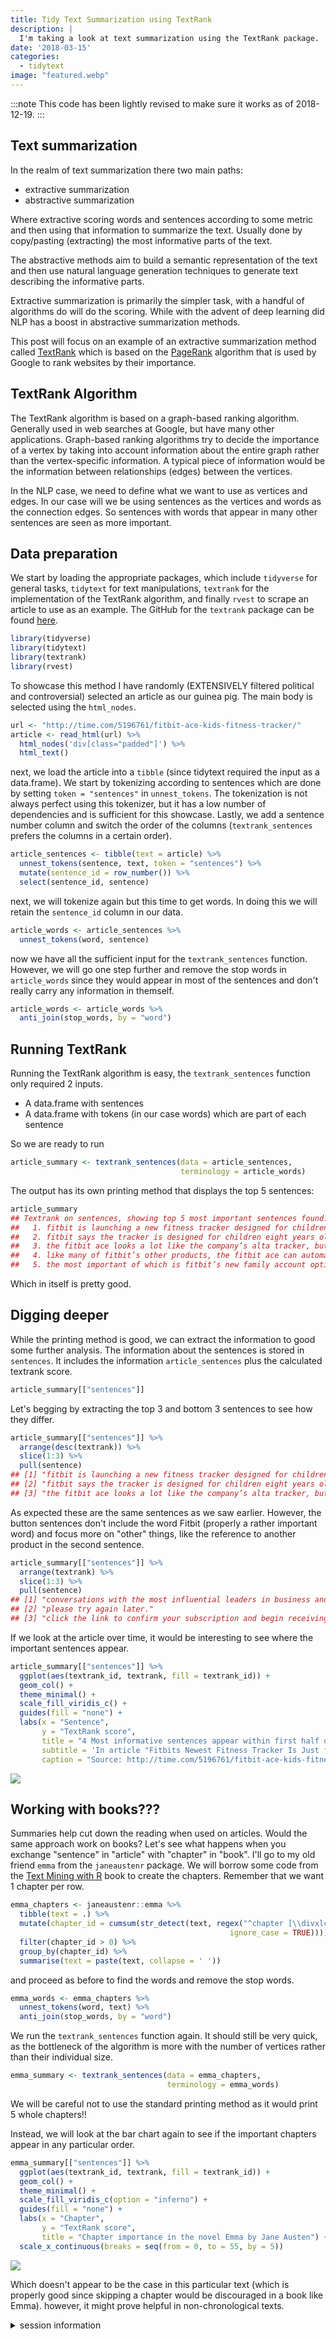 ```yaml
---
title: Tidy Text Summarization using TextRank
description: |
  I'm taking a look at text summarization using the TextRank package.
date: '2018-03-15'
categories:
  - tidytext
image: "featured.webp"
---
```


:::note
This code has been lightly revised to make sure it works as of 2018-12-19.
:::

## Text summarization

In the realm of text summarization there two main paths:

- extractive summarization
- abstractive summarization

Where extractive scoring words and sentences according to some metric and then using that information to summarize the text. Usually done by copy/pasting (extracting) the most informative parts of the text.  

The abstractive methods aim to build a semantic representation of the text and then use natural language generation techniques to generate text describing the informative parts.  

Extractive summarization is primarily the simpler task, with a handful of algorithms do will do the scoring. While with the advent of deep learning did NLP has a boost in abstractive summarization methods.  

This post will focus on an example of an extractive summarization method called [TextRank](https://web.eecs.umich.edu/~mihalcea/papers/mihalcea.emnlp04.pdf) which is based on the [PageRank](https://en.wikipedia.org/wiki/PageRank) algorithm that is used by Google to rank websites by their importance.

## TextRank Algorithm

The TextRank algorithm is based on a graph-based ranking algorithm. Generally used in web searches at Google, but have many other applications. Graph-based ranking algorithms try to decide the importance of a vertex by taking into account information about the entire graph rather than the vertex-specific information. A typical piece of information would be the information between relationships (edges) between the vertices.  

In the NLP case, we need to define what we want to use as vertices and edges. In our case will we be using sentences as the vertices and words as the connection edges. So sentences with words that appear in many other sentences are seen as more important.

## Data preparation

We start by loading the appropriate packages, which include `tidyverse` for general tasks, `tidytext` for text manipulations, `textrank` for the implementation of the TextRank algorithm, and finally `rvest` to scrape an article to use as an example. The GitHub for the `textrank` package can be found [here](https://github.com/bnosac/textrank).


```r
library(tidyverse)
library(tidytext)
library(textrank)
library(rvest)
```

To showcase this method I have randomly (EXTENSIVELY filtered political and controversial) selected an article as our guinea pig. The main body is selected using the `html_nodes`.


```r
url <- "http://time.com/5196761/fitbit-ace-kids-fitness-tracker/"
article <- read_html(url) %>%
  html_nodes('div[class="padded"]') %>%
  html_text()
```

next, we load the article into a `tibble` (since tidytext required the input as a data.frame). We start by tokenizing according to sentences which are done by setting `token = "sentences"` in `unnest_tokens`. The tokenization is not always perfect using this tokenizer, but it has a low number of dependencies and is sufficient for this showcase. Lastly, we add a sentence number column and switch the order of the columns (`textrank_sentences` prefers the columns in a certain order).


```r
article_sentences <- tibble(text = article) %>%
  unnest_tokens(sentence, text, token = "sentences") %>%
  mutate(sentence_id = row_number()) %>%
  select(sentence_id, sentence)
```

next, we will tokenize again but this time to get words. In doing this we will retain the `sentence_id` column in our data.


```r
article_words <- article_sentences %>%
  unnest_tokens(word, sentence)
```

now we have all the sufficient input for the `textrank_sentences` function. However, we will go one step further and remove the stop words in `article_words` since they would appear in most of the sentences and don't really carry any information in themself.


```r
article_words <- article_words %>%
  anti_join(stop_words, by = "word")
```

## Running TextRank

Running the TextRank algorithm is easy, the `textrank_sentences` function only required 2 inputs. 

- A data.frame with sentences
- A data.frame with tokens (in our case words) which are part of each sentence

So we are ready to run


```r
article_summary <- textrank_sentences(data = article_sentences, 
                                      terminology = article_words)
```

The output has its own printing method that displays the top 5 sentences:


```r
article_summary
## Textrank on sentences, showing top 5 most important sentences found:
##   1. fitbit is launching a new fitness tracker designed for children called the fitbit ace, which will go on sale for $99.95 in the second quarter of this year.
##   2. fitbit says the tracker is designed for children eight years old and up.
##   3. the fitbit ace looks a lot like the company’s alta tracker, but with a few child-friendly tweaks.
##   4. like many of fitbit’s other products, the fitbit ace can automatically track steps, monitor active minutes, and remind kids to move when they’ve been still for too long.
##   5. the most important of which is fitbit’s new family account option, which gives parents control over how their child uses their tracker and is compliant with the children’s online privacy protection act, or coppa.
```

Which in itself is pretty good.

## Digging deeper

While the printing method is good, we can extract the information to good some further analysis. The information about the sentences is stored in `sentences`. It includes the information `article_sentences` plus the calculated textrank score.


```r
article_summary[["sentences"]]
```

Let's begging by extracting the top 3 and bottom 3 sentences to see how they differ.


```r
article_summary[["sentences"]] %>%
  arrange(desc(textrank)) %>% 
  slice(1:3) %>%
  pull(sentence)
## [1] "fitbit is launching a new fitness tracker designed for children called the fitbit ace, which will go on sale for $99.95 in the second quarter of this year."
## [2] "fitbit says the tracker is designed for children eight years old and up."                                                                                   
## [3] "the fitbit ace looks a lot like the company’s alta tracker, but with a few child-friendly tweaks."
```

As expected these are the same sentences as we saw earlier. However, the button sentences don't include the word Fitbit (properly a rather important word) and focus more on "other" things, like the reference to another product in the second sentence.


```r
article_summary[["sentences"]] %>%
  arrange(textrank) %>% 
  slice(1:3) %>%
  pull(sentence)
## [1] "conversations with the most influential leaders in business and tech."           
## [2] "please try again later."                                                         
## [3] "click the link to confirm your subscription and begin receiving our newsletters."
```

If we look at the article over time, it would be interesting to see where the important sentences appear.


```r
article_summary[["sentences"]] %>%
  ggplot(aes(textrank_id, textrank, fill = textrank_id)) +
  geom_col() +
  theme_minimal() +
  scale_fill_viridis_c() +
  guides(fill = "none") +
  labs(x = "Sentence",
       y = "TextRank score",
       title = "4 Most informative sentences appear within first half of sentences",
       subtitle = 'In article "Fitbits Newest Fitness Tracker Is Just for Kids"',
       caption = "Source: http://time.com/5196761/fitbit-ace-kids-fitness-tracker/")
```

![](index_files/figure-html/unnamed-chunk-11-1.png)

## Working with books???

Summaries help cut down the reading when used on articles. Would the same approach work on books? Let's see what happens when you exchange "sentence" in "article" with "chapter" in "book". I'll go to my old friend `emma` from the `janeaustenr` package. We will borrow some code from the [Text Mining with R](https://www.tidytextmining.com/tidytext.html) book to create the chapters. Remember that we want 1 chapter per row.


```r
emma_chapters <- janeaustenr::emma %>%
  tibble(text = .) %>%
  mutate(chapter_id = cumsum(str_detect(text, regex("^chapter [\\divxlc]",
                                                 ignore_case = TRUE)))) %>%
  filter(chapter_id > 0) %>%
  group_by(chapter_id) %>%
  summarise(text = paste(text, collapse = ' '))
```

and proceed as before to find the words and remove the stop words.


```r
emma_words <- emma_chapters %>%
  unnest_tokens(word, text) %>%
  anti_join(stop_words, by = "word")
```

We run the `textrank_sentences` function again. It should still be very quick, as the bottleneck of the algorithm is more with the number of vertices rather than their individual size.


```r
emma_summary <- textrank_sentences(data = emma_chapters, 
                                   terminology = emma_words)
```

We will be careful not to use the standard printing method as it would print 5 whole chapters!!  

Instead, we will look at the bar chart again to see if the important chapters appear in any particular order.


```r
emma_summary[["sentences"]] %>%
  ggplot(aes(textrank_id, textrank, fill = textrank_id)) +
  geom_col() +
  theme_minimal() +
  scale_fill_viridis_c(option = "inferno") +
  guides(fill = "none") +
  labs(x = "Chapter",
       y = "TextRank score",
       title = "Chapter importance in the novel Emma by Jane Austen") +
  scale_x_continuous(breaks = seq(from = 0, to = 55, by = 5))
```

![](index_files/figure-html/unnamed-chunk-15-1.png)

Which doesn't appear to be the case in this particular text (which is properly good since skipping a chapter would be discouraged in a book like Emma). however, it might prove helpful in non-chronological texts.

<details closed>
<summary> <span title='Click to Expand'> session information </span> </summary>

```r

─ Session info ───────────────────────────────────────────────────────────────
 setting  value                       
 version  R version 4.0.5 (2021-03-31)
 os       macOS Big Sur 10.16         
 system   x86_64, darwin17.0          
 ui       X11                         
 language (EN)                        
 collate  en_US.UTF-8                 
 ctype    en_US.UTF-8                 
 tz       Pacific/Honolulu            
 date     2021-07-05                  

─ Packages ───────────────────────────────────────────────────────────────────
 package     * version date       lib source        
 assertthat    0.2.1   2019-03-21 [1] CRAN (R 4.0.0)
 backports     1.2.1   2020-12-09 [1] CRAN (R 4.0.2)
 blogdown      1.3     2021-04-14 [1] CRAN (R 4.0.2)
 bookdown      0.22    2021-04-22 [1] CRAN (R 4.0.2)
 broom         0.7.6   2021-04-05 [1] CRAN (R 4.0.2)
 bslib         0.2.5.1 2021-05-18 [1] CRAN (R 4.0.2)
 cellranger    1.1.0   2016-07-27 [1] CRAN (R 4.0.0)
 cli           3.0.0   2021-06-30 [1] CRAN (R 4.0.2)
 clipr         0.7.1   2020-10-08 [1] CRAN (R 4.0.2)
 codetools     0.2-18  2020-11-04 [1] CRAN (R 4.0.5)
 colorspace    2.0-2   2021-06-24 [1] CRAN (R 4.0.2)
 crayon        1.4.1   2021-02-08 [1] CRAN (R 4.0.2)
 curl          4.3.2   2021-06-23 [1] CRAN (R 4.0.2)
 data.table    1.14.0  2021-02-21 [1] CRAN (R 4.0.2)
 DBI           1.1.1   2021-01-15 [1] CRAN (R 4.0.2)
 dbplyr        2.1.1   2021-04-06 [1] CRAN (R 4.0.2)
 desc          1.3.0   2021-03-05 [1] CRAN (R 4.0.2)
 details     * 0.2.1   2020-01-12 [1] CRAN (R 4.0.0)
 digest        0.6.27  2020-10-24 [1] CRAN (R 4.0.2)
 dplyr       * 1.0.7   2021-06-18 [1] CRAN (R 4.0.2)
 ellipsis      0.3.2   2021-04-29 [1] CRAN (R 4.0.2)
 evaluate      0.14    2019-05-28 [1] CRAN (R 4.0.0)
 fansi         0.5.0   2021-05-25 [1] CRAN (R 4.0.2)
 farver        2.1.0   2021-02-28 [1] CRAN (R 4.0.2)
 forcats     * 0.5.1   2021-01-27 [1] CRAN (R 4.0.2)
 fs            1.5.0   2020-07-31 [1] CRAN (R 4.0.2)
 generics      0.1.0   2020-10-31 [1] CRAN (R 4.0.2)
 ggplot2     * 3.3.5   2021-06-25 [1] CRAN (R 4.0.2)
 glue          1.4.2   2020-08-27 [1] CRAN (R 4.0.2)
 gtable        0.3.0   2019-03-25 [1] CRAN (R 4.0.0)
 haven         2.4.1   2021-04-23 [1] CRAN (R 4.0.2)
 highr         0.9     2021-04-16 [1] CRAN (R 4.0.2)
 hms           1.1.0   2021-05-17 [1] CRAN (R 4.0.2)
 htmltools     0.5.1.1 2021-01-22 [1] CRAN (R 4.0.2)
 httr          1.4.2   2020-07-20 [1] CRAN (R 4.0.2)
 igraph        1.2.6   2020-10-06 [1] CRAN (R 4.0.2)
 janeaustenr   0.1.5   2017-06-10 [1] CRAN (R 4.0.0)
 jquerylib     0.1.4   2021-04-26 [1] CRAN (R 4.0.2)
 jsonlite      1.7.2   2020-12-09 [1] CRAN (R 4.0.2)
 knitr       * 1.33    2021-04-24 [1] CRAN (R 4.0.2)
 labeling      0.4.2   2020-10-20 [1] CRAN (R 4.0.2)
 lattice       0.20-41 2020-04-02 [1] CRAN (R 4.0.5)
 lifecycle     1.0.0   2021-02-15 [1] CRAN (R 4.0.2)
 lubridate     1.7.10  2021-02-26 [1] CRAN (R 4.0.2)
 magrittr      2.0.1   2020-11-17 [1] CRAN (R 4.0.2)
 Matrix        1.3-2   2021-01-06 [1] CRAN (R 4.0.5)
 modelr        0.1.8   2020-05-19 [1] CRAN (R 4.0.0)
 munsell       0.5.0   2018-06-12 [1] CRAN (R 4.0.0)
 pillar        1.6.1   2021-05-16 [1] CRAN (R 4.0.2)
 pkgconfig     2.0.3   2019-09-22 [1] CRAN (R 4.0.0)
 png           0.1-7   2013-12-03 [1] CRAN (R 4.0.0)
 purrr       * 0.3.4   2020-04-17 [1] CRAN (R 4.0.0)
 R6            2.5.0   2020-10-28 [1] CRAN (R 4.0.2)
 Rcpp          1.0.6   2021-01-15 [1] CRAN (R 4.0.2)
 readr       * 1.4.0   2020-10-05 [1] CRAN (R 4.0.2)
 readxl        1.3.1   2019-03-13 [1] CRAN (R 4.0.2)
 reprex        2.0.0   2021-04-02 [1] CRAN (R 4.0.2)
 rlang         0.4.11  2021-04-30 [1] CRAN (R 4.0.2)
 rmarkdown     2.9     2021-06-15 [1] CRAN (R 4.0.2)
 rprojroot     2.0.2   2020-11-15 [1] CRAN (R 4.0.2)
 rstudioapi    0.13    2020-11-12 [1] CRAN (R 4.0.2)
 rvest       * 1.0.0   2021-03-09 [1] CRAN (R 4.0.2)
 sass          0.4.0   2021-05-12 [1] CRAN (R 4.0.2)
 scales        1.1.1   2020-05-11 [1] CRAN (R 4.0.0)
 selectr       0.4-2   2019-11-20 [1] CRAN (R 4.0.0)
 sessioninfo   1.1.1   2018-11-05 [1] CRAN (R 4.0.0)
 SnowballC     0.7.0   2020-04-01 [1] CRAN (R 4.0.0)
 stringi       1.6.2   2021-05-17 [1] CRAN (R 4.0.2)
 stringr     * 1.4.0   2019-02-10 [1] CRAN (R 4.0.0)
 textrank    * 0.3.1   2020-10-12 [1] CRAN (R 4.0.2)
 tibble      * 3.1.2   2021-05-16 [1] CRAN (R 4.0.2)
 tidyr       * 1.1.3   2021-03-03 [1] CRAN (R 4.0.2)
 tidyselect    1.1.1   2021-04-30 [1] CRAN (R 4.0.2)
 tidytext    * 0.3.1   2021-04-10 [1] CRAN (R 4.0.2)
 tidyverse   * 1.3.1   2021-04-15 [1] CRAN (R 4.0.2)
 tokenizers    0.2.1   2018-03-29 [1] CRAN (R 4.0.0)
 utf8          1.2.1   2021-03-12 [1] CRAN (R 4.0.2)
 vctrs         0.3.8   2021-04-29 [1] CRAN (R 4.0.2)
 viridisLite   0.4.0   2021-04-13 [1] CRAN (R 4.0.2)
 withr         2.4.2   2021-04-18 [1] CRAN (R 4.0.2)
 xfun          0.24    2021-06-15 [1] CRAN (R 4.0.2)
 xml2          1.3.2   2020-04-23 [1] CRAN (R 4.0.0)
 yaml          2.2.1   2020-02-01 [1] CRAN (R 4.0.0)

[1] /Library/Frameworks/R.framework/Versions/4.0/Resources/library

```

</details>
<br>
